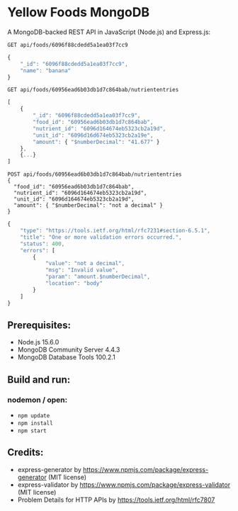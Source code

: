 # Yellow Foods MongoDB
A MongoDB-backed REST API in JavaScript (Node.js) and Express.js:
```HTTP
GET api/foods/6096f88cdedd5a1ea03f7cc9
```

```JavaScript
{
    "_id": "6096f88cdedd5a1ea03f7cc9",
    "name": "banana"
}
```

```HTTP
GET api/foods/60956ead6b03db1d7c864bab/nutriententries
```

```JavaScript
[
    {
        "_id": "6096f88cdedd5a1ea03f7cc9",
        "food_id": "60956ead6b03db1d7c864bab",
        "nutrient_id": "6096d164674eb5323cb2a19d",
        "unit_id": "6096d16d674eb5323cb2a19e",
        "amount": { "$numberDecimal": "41.677" }
    },
    {...}
]
```

```HTTP
POST api/foods/60956ead6b03db1d7c864bab/nutriententries
{
  "food_id": "60956ead6b03db1d7c864bab",
  "nutrient_id": "6096d164674eb5323cb2a19d",
  "unit_id": "6096d164674eb5323cb2a19d",
  "amount": { "$numberDecimal": "not a decimal" }
}
```

```JavaScript
{
    "type": "https://tools.ietf.org/html/rfc7231#section-6.5.1",
    "title": "One or more validation errors occurred.",
    "status": 400,
    "errors": [
        {
            "value": "not a decimal",
            "msg": "Invalid value",
            "param": "amount.$numberDecimal",
            "location": "body"
        }
    ]
}
```

## Prerequisites:
- Node.js 15.6.0
- MongoDB Community Server 4.4.3
- MongoDB Database Tools 100.2.1

## Build and run:
### nodemon / open:
- `npm update`
- `npm install`
- `npm start`

## Credits:
- express-generator by https://www.npmjs.com/package/express-generator (MIT license)
- express-validator by https://www.npmjs.com/package/express-validator (MIT license)
- Problem Details for HTTP APIs by https://tools.ietf.org/html/rfc7807
